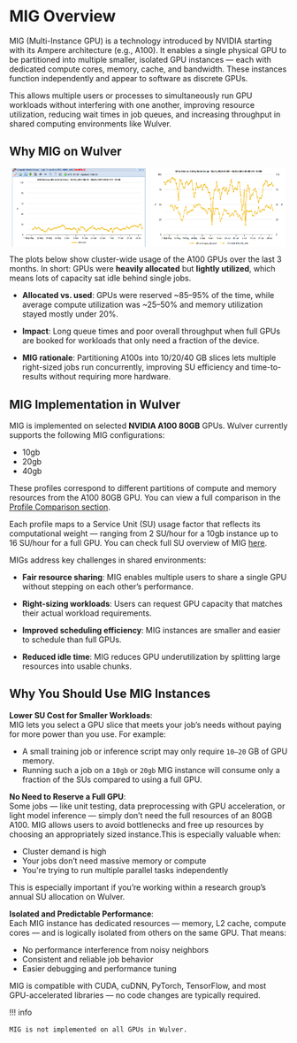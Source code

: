 # MIG Overview

MIG (Multi-Instance GPU) is a technology introduced by NVIDIA starting with its Ampere architecture (e.g., A100). It enables a single physical GPU to be partitioned into multiple smaller, isolated GPU instances — each with dedicated compute cores, memory, cache, and bandwidth. These instances function independently and appear to software as discrete GPUs.

This allows multiple users or processes to simultaneously run GPU workloads without interfering with one another, improving resource utilization, reducing wait times in job queues, and increasing throughput in shared computing environments like Wulver.

## Why MIG on Wulver

<!-- Using HTML to display images side by side -->
<div style="display: flex; justify-content: center; gap: 10px;">
    <img src="../assets/images/MIG/gpu-mem-util-3mo.png" alt="GPU memory utilization (3 months)" width="48%">
    <img src="../assets/images/MIG/gpu-alloc-vs-util-3mo.png" alt="GPUs allocated vs. utilized (3 months)" width="48%">
</div>


The plots below show cluster-wide usage of the A100 GPUs over the last 3 months. In short: GPUs were **heavily allocated** but **lightly utilized**, which means lots of capacity sat idle behind single jobs.

- **Allocated vs. used**: GPUs were reserved ~85–95% of the time, while average compute utilization was ~25–50% and memory utilization stayed mostly under 20%.

- **Impact**: Long queue times and poor overall throughput when full GPUs are booked for workloads that only need a fraction of the device.

- **MIG rationale**: Partitioning A100s into 10/20/40 GB slices lets multiple right-sized jobs run concurrently, improving SU efficiency and time-to-results without requiring more hardware.

## MIG Implementation in Wulver

MIG is implemented on selected **NVIDIA A100 80GB** GPUs. Wulver currently supports the following MIG configurations:

- 10gb
- 20gb
- 40gb

These profiles correspond to different partitions of compute and memory resources from the A100 80GB GPU. You can view a full comparison in the [Profile Comparison section](../MIG/profile-comparison.md).

Each profile maps to a Service Unit (SU) usage factor that reflects its computational weight — ranging from 2 SU/hour for a 10gb instance up to 16 SU/hour for a full GPU. You can check full SU overview of MIG [here](../MIG/job-submission-and-su-charges.md#understanding-su-charges).

MIGs address key challenges in shared environments:

- **Fair resource sharing**: MIG enables multiple users to share a single GPU without stepping on each other’s performance.

- **Right-sizing workloads**: Users can request GPU capacity that matches their actual workload requirements.

- **Improved scheduling efficiency**: MIG instances are smaller and easier to schedule than full GPUs.

- **Reduced idle time**: MIG reduces GPU underutilization by splitting large resources into usable chunks.


## Why You Should Use MIG Instances

**Lower SU Cost for Smaller Workloads**:<br> 
MIG lets you select a GPU slice that meets your job’s needs without paying for more power than you use.
For example:

- A small training job or inference script may only require `10–20` GB of GPU memory.
- Running such a job on a `10gb` or `20gb` MIG instance will consume only a fraction of the SUs compared to using a full GPU.

**No Need to Reserve a Full GPU**:<br> 
Some jobs — like unit testing, data preprocessing with GPU acceleration, or light model inference — simply don’t need the full resources of an 80GB A100. MIG allows users to avoid bottlenecks and free up resources by choosing an appropriately sized instance.This is especially valuable when:

- Cluster demand is high
- Your jobs don’t need massive memory or compute
- You're trying to run multiple parallel tasks independently

This is especially important if you’re working within a research group’s annual SU allocation on Wulver.

**Isolated and Predictable Performance**:<br> 
Each MIG instance has dedicated resources — memory, L2 cache, compute cores — and is logically isolated from others on the same GPU. That means:

- No performance interference from noisy neighbors
- Consistent and reliable job behavior
- Easier debugging and performance tuning

MIG is compatible with CUDA, cuDNN, PyTorch, TensorFlow, and most GPU-accelerated libraries — no code changes are typically required.

!!! info

    MIG is not implemented on all GPUs in Wulver. 